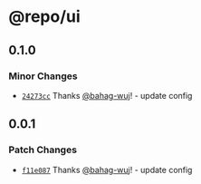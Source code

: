 # @repo/ui

## 0.1.0

### Minor Changes

- [`24273cc`](https://github.com/bahag-buttf/bahag-design-system/commit/24273cc1e8d3a79f84f35d8ce9896068d0f65156) Thanks [@bahag-wuj](https://github.com/bahag-wuj)! - update config

## 0.0.1

### Patch Changes

- [`f11e087`](https://github.com/bahag-buttf/bahag-design-system/commit/f11e08720f7942c82330daf6d87e91c2b0e0d148) Thanks [@bahag-wuj](https://github.com/bahag-wuj)! - update config
